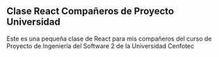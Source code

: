## Clase React Compañeros de Proyecto Universidad

Este es una pequeña clase de React para mis compañeros del curso de Proyecto de Ingeniería del Software 2 de la Universidad Cenfotec

 
